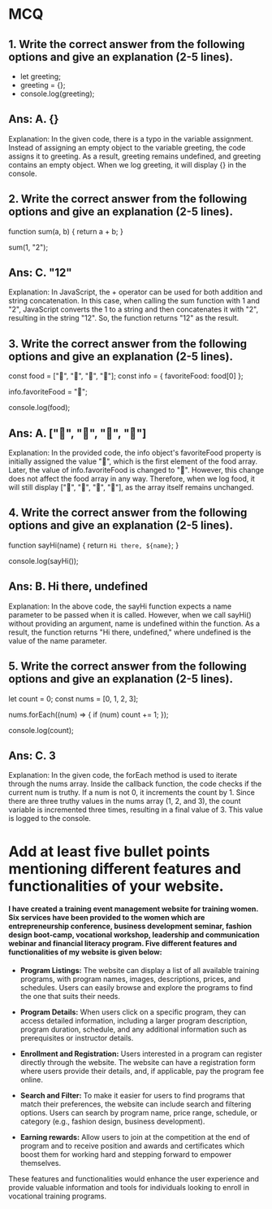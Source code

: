 # MCQ

## 1. Write the correct answer from the following options and give an explanation (2-5 lines).
- let greeting;
- greeting = {};
- console.log(greeting);
## Ans: A. {}
 Explanation: In the given code, there is a typo in the variable assignment. Instead of assigning an empty object to the variable greeting, the code assigns it to greeting. As a result, greeting remains undefined, and greeting contains an empty object. When we log greeting, it will display {} in the console.

## 2. Write the correct answer from the following options and give an explanation (2-5 lines).
function sum(a, b) {
  return a + b;
}

sum(1, "2");
## Ans: C. "12"
 Explanation: In JavaScript, the + operator can be used for both addition and string concatenation. In this case, when calling the sum function with 1 and "2", JavaScript converts the 1 to a string and then concatenates it with "2", resulting in the string "12". So, the function returns "12" as the result.

## 3. Write the correct answer from the following options and give an explanation (2-5 lines).
const food = ["🍕", "🍫", "🥑", "🍔"];
const info = { favoriteFood: food[0] };

info.favoriteFood = "🍝";

console.log(food);
## Ans: A. ["🍕", "🍫", "🥑", "🍔"]
 Explanation: In the provided code, the info object's favoriteFood property is initially assigned the value "🍕", which is the first element of the food array. Later, the value of info.favoriteFood is changed to "🍝". However, this change does not affect the food array in any way. Therefore, when we log food, it will still display ["🍕", "🍫", "🥑", "🍔"], as the array itself remains unchanged.

## 4. Write the correct answer from the following options and give an explanation (2-5 lines).
function sayHi(name) {
  return `Hi there, ${name}`;
}

console.log(sayHi());
## Ans: B. Hi there, undefined
 Explanation: In the above code, the sayHi function expects a name parameter to be passed when it is called. However, when we call sayHi() without providing an argument, name is undefined within the function. As a result, the function returns "Hi there, undefined," where undefined is the value of the name parameter.

## 5. Write the correct answer from the following options and give an explanation (2-5 lines).
let count = 0;
const nums = [0, 1, 2, 3];

nums.forEach((num) => {
  if (num) count += 1;
});

console.log(count);
## Ans: C. 3
 Explanation: In the given code, the forEach method is used to iterate through the nums array. Inside the callback function, the code checks if the current num is truthy. If a num is not 0, it increments the count by 1. Since there are three truthy values in the nums array (1, 2, and 3), the count variable is incremented three times, resulting in a final value of 3. This value is logged to the console.

# Add at least five bullet points mentioning different features and functionalities of your website.

#### I have created a training event management website for training women. Six services have been provided to the women which are entrepreneurship conference, business development seminar, fashion design boot-camp, vocational workshop, leadership and communication webinar and financial literacy program. Five different features and functionalities of my website is given below:

- **Program Listings:** The website can display a list of all available training programs, with program names, images, descriptions, prices, and schedules. Users can easily browse and explore the programs to find the one that suits their needs.

- **Program Details:** When users click on a specific program, they can access detailed information, including a larger program description, program duration, schedule, and any additional information such as prerequisites or instructor details.

- **Enrollment and Registration:** Users interested in a program can register directly through the website. The website can have a registration form where users provide their details, and, if applicable, pay the program fee online.

- **Search and Filter:** To make it easier for users to find programs that match their preferences, the website can include search and filtering options. Users can search by program name, price range, schedule, or category (e.g., fashion design, business development).

- **Earning rewards:** Allow users to join at the competition at the end of program and to receive position and awards and certificates which boost them for working hard and stepping forward to empower themselves.


These features and functionalities would enhance the user experience and provide valuable information and tools for individuals looking to enroll in vocational training programs.
